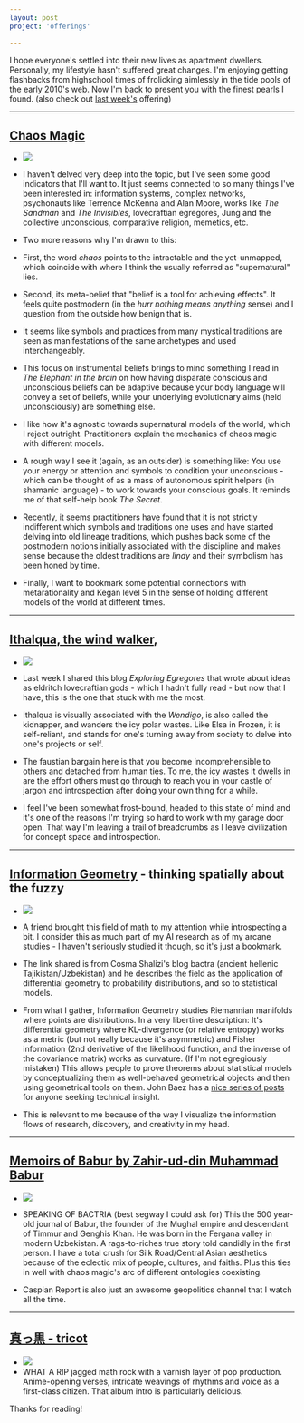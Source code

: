 ```yaml
---
layout: post
project: 'offerings'

---
```

I hope everyone's settled into their new lives as apartment dwellers. Personally, my lifestyle hasn't suffered great changes. I'm enjoying getting flashbacks from highschool times of frolicking aimlessly in the tide pools of the early 2010's web. Now I'm back to present you with the finest pearls I found. (also check out [last week's](offering-2-quarantine-edition) offering)

***

## [Chaos Magic](https://en.wikipedia.org/wiki/Chaos_magic)
- ![](https://firebasestorage.googleapis.com/v0/b/firescript-577a2.appspot.com/o/imgs%2Fapp%2Fxiqo%2FiY9YAEl2_c?alt=media&token=ba30aa2a-6361-4f77-98f3-a11e93dd7203)
- I haven't delved very deep into the topic, but I've seen some good indicators that I'll want to. It just seems connected to so many things I've been interested in: information systems, complex networks, psychonauts like Terrence McKenna and Alan Moore, works like _The Sandman_ and _The Invisibles_, lovecraftian egregores, Jung and the collective unconscious, comparative religion, memetics, etc.
- Two more reasons why I'm drawn to this:
- First, the word _chaos_ points to the intractable and the yet-unmapped, which coincide with where I think the usually referred as "supernatural" lies. 
- Second, its meta-belief that "belief is a tool for achieving effects". It feels quite postmodern (in the _hurr nothing means anything_ sense) and I question from the outside how benign that is.
- It seems like symbols and practices from many mystical traditions are seen as manifestations of the same archetypes and used interchangeably.
- This focus on instrumental beliefs brings to mind something I read in _The Elephant in the brain_ on how having disparate conscious and unconscious beliefs can be adaptive because your body language will convey a set of beliefs, while your underlying evolutionary aims (held unconsciously) are something else. 

- I like how it's agnostic towards supernatural models of the world, which I reject outright. Practitioners explain the mechanics of chaos magic with different models. 

- A rough way I see it (again, as an outsider) is something like: You use your energy or attention and symbols to condition your unconscious - which can be thought of as a mass of autonomous spirit helpers (in shamanic language) - to work towards your conscious goals. It reminds me of that self-help book _The Secret_.

- Recently, it seems practitioners have found that it is not strictly indifferent which symbols and traditions one uses and have started delving into old lineage traditions, which pushes back some of the postmodern notions initially associated with the discipline and makes sense because the oldest traditions are _lindy_ and their symbolism has been honed by time.

- Finally, I want to bookmark some potential connections with metarationality and Kegan level 5 in the sense of holding different models of the world at different times.

***

## [Ithalqua, the wind walker](https://exploringegregores.wordpress.com/2017/08/03/ithaqua-the-wind-walker/), 
- ![](https://firebasestorage.googleapis.com/v0/b/firescript-577a2.appspot.com/o/imgs%2Fapp%2Fxiqo%2FngJHB954nw?alt=media&token=48c69236-7d3c-4d8d-b456-1f09909bf8d2)
- Last week I shared this blog _Exploring Egregores_ that wrote about ideas as eldritch lovecraftian gods - which I hadn't fully read - but now that I have, this is the one that stuck with me the most.

- Ithalqua is visually associated with the _Wendigo_, is also called the kidnapper, and wanders the icy polar wastes. Like Elsa in Frozen, it is self-reliant, and stands for one's turning away from society to delve into one's projects or self. 

- The faustian bargain here is that you become incomprehensible to others and detached from human ties. To me, the icy wastes it dwells in are the effort others must go through to reach you in your castle of jargon and introspection after doing your own thing for a while.

- I feel I've been somewhat frost-bound, headed to this state of mind and it's one of the reasons I'm trying so hard to work with my garage door open. That way I'm leaving a trail of breadcrumbs as I leave civilization for concept space and introspection.

***

## [Information Geometry](http://bactra.org/notebooks/info-geo.html) - thinking spatially about the fuzzy
- ![](https://firebasestorage.googleapis.com/v0/b/firescript-577a2.appspot.com/o/imgs%2Fapp%2Fxiqo%2F9bTtGWj8ql?alt=media&token=ef4940dc-201a-400d-aaba-93319f8aba73)
- A friend brought this field of math to my attention while introspecting a bit. I consider this as much part of my AI research as of my arcane studies - I haven't seriously studied it though, so it's just a bookmark.

- The link shared is from Cosma Shalizi's blog bactra (ancient hellenic Tajikistan/Uzbekistan) and he describes the field as the application of differential geometry to probability distributions, and so to statistical models.

- From what I gather, Information Geometry studies Riemannian manifolds where points are distributions. In a very libertine description: It's differential geometry where KL-divergence (or relative entropy) works as a metric (but not really because it's asymmetric) and Fisher information (2nd derivative of the likelihood function, and the inverse of the covariance matrix) works as curvature. (If I'm not egregiously mistaken) This allows people to prove theorems about statistical models by conceptualizing them as well-behaved geometrical objects and then using geometrical tools on them. John Baez has a [nice series of posts ](http://math.ucr.edu/home/baez/information/)for anyone seeking technical insight.

- This is relevant to me because of the way I visualize the information flows of research, discovery, and creativity in my head.

***

## [Memoirs of Babur by Zahir-ud-din Muhammad Babur](https://youtu.be/WEDo4WmCwB8)
- ![](https://firebasestorage.googleapis.com/v0/b/firescript-577a2.appspot.com/o/imgs%2Fapp%2Fxiqo%2FFQmFzz3bkI?alt=media&token=3d9f824a-9d22-4bfc-aefd-c3c8d8356633)
- SPEAKING OF BACTRIA (best segway I could ask for) This the 500 year-old journal of Babur, the founder of the Mughal empire and descendant of Timmur and Genghis Khan. He was born in the Fergana valley in modern Uzbekistan. A rags-to-riches true story told candidly in the first person. I have a total crush for Silk Road/Central Asian aesthetics because of the eclectic mix of people, cultures, and faiths. Plus this ties in well with chaos magic's arc of different ontologies coexisting.

- Caspian Report is also just an awesome geopolitics channel that I watch all the time.

***

## [真っ黒 - tricot](https://open.spotify.com/album/5doNaJuxzyiybQV0YswLBv)
- ![](https://firebasestorage.googleapis.com/v0/b/firescript-577a2.appspot.com/o/imgs%2Fapp%2Fxiqo%2FHL9VZk2d3s?alt=media&token=03b4eb46-7158-43a4-9457-c2555c10dfec)
- WHAT A RIP jagged math rock with a varnish layer of pop production. Anime-opening verses, intricate weavings of rhythms and voice as a first-class citizen. That album intro is particularly delicious.


Thanks for reading!